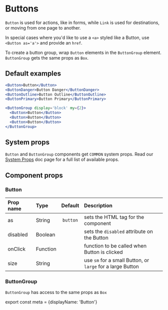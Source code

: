 # Buttons


`Button` is used for actions, like in forms, while `Link` is used for destinations, or moving from one page to another.

In special cases where you'd like to use a `<a>` styled like a Button, use `<Button as='a'>` and provide an `href`.

To create a button group, wrap `Button` elements in the `ButtonGroup` element. `ButtonGroup` gets the same props as `Box`.

## Default examples

```.jsx
<Button>Button</Button>
<ButtonDanger>Button Danger</ButtonDanger>
<ButtonOutline>Button Outline</ButtonOutline>
<ButtonPrimary>Button Primary</ButtonPrimary>

<ButtonGroup display='block' my={2}>
  <Button>Button</Button>
  <Button>Button</Button>
  <Button>Button</Button>
</ButtonGroup>
```

## System props

`Button` and `ButtonGroup` components get `COMMON` system props. Read our [System Props](/components/docs/system-props) doc page for a full list of available props.

## Component props

### Button
| Prop name | Type | Default | Description |
| :- | :- | :-: | :- |
| as | String | `button` | sets the HTML tag for the component |
| disabled | Boolean |  | sets the `disabled` attribute on the Button |
| onClick | Function | | function to be called when Button is clicked |
| size | String | | use `sm` for a small Button, or `large` for a large Button

### ButtonGroup
`ButtonGroup` has access to the same props as `Box`


export const meta = {displayName: 'Button'}
